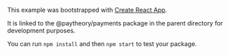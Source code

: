 This example was bootstrapped with [Create React App](https://github.com/facebook/create-react-app).

It is linked to the @paytheory/payments package in the parent directory for development purposes.

You can run `npm install` and then `npm start` to test your package.
